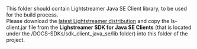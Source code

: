 This folder should contain Lightstreamer Java SE Client library, to be used for the build process.<br>
Please download the [latest Lightstreamer distribution](http://www.lightstreamer.com/download) and copy the ls-client.jar file from the <b>Lighstreamer SDK for Java SE Clients</b> (that is located under the /DOCS-SDKs/sdk_client_java_se/lib folder) into this folder of the project.
